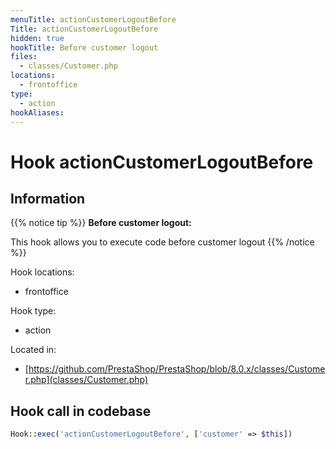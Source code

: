 ```yaml
---
menuTitle: actionCustomerLogoutBefore
Title: actionCustomerLogoutBefore
hidden: true
hookTitle: Before customer logout
files:
  - classes/Customer.php
locations:
  - frontoffice
type:
  - action
hookAliases:
---
```


# Hook actionCustomerLogoutBefore

## Information

{{% notice tip %}}
**Before customer logout:** 

This hook allows you to execute code before customer logout
{{% /notice %}}

Hook locations: 
  - frontoffice

Hook type: 
  - action

Located in: 
  - [https://github.com/PrestaShop/PrestaShop/blob/8.0.x/classes/Customer.php](classes/Customer.php)

## Hook call in codebase

```php
Hook::exec('actionCustomerLogoutBefore', ['customer' => $this])
```